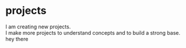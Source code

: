 # projects
I am creating new projects. 
<br>
I make more projects to understand concepts and to build a strong base.
hey there
